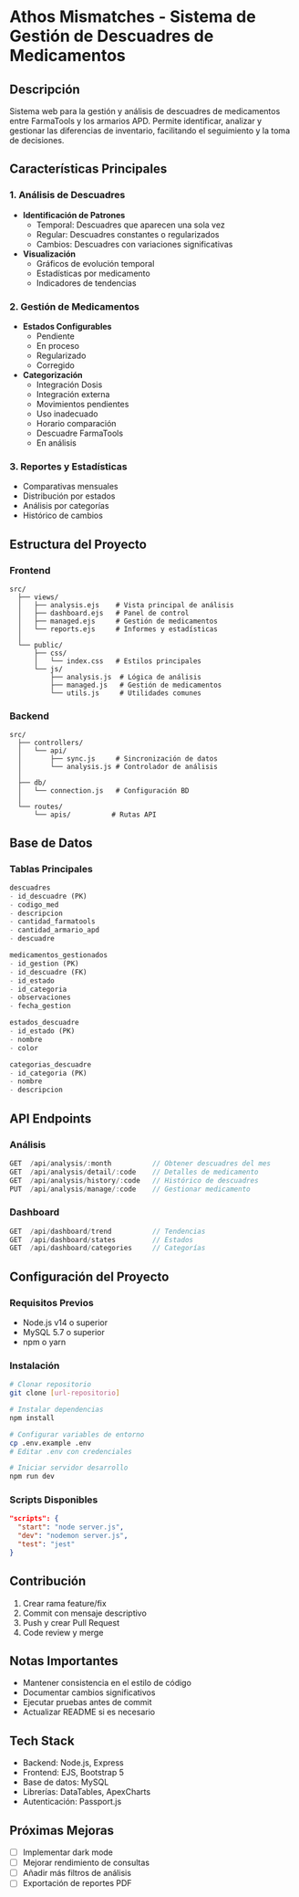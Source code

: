 # Athos Mismatches - Sistema de Gestión de Descuadres de Medicamentos

## Descripción
Sistema web para la gestión y análisis de descuadres de medicamentos entre FarmaTools y los armarios APD. Permite identificar, analizar y gestionar las diferencias de inventario, facilitando el seguimiento y la toma de decisiones.

## Características Principales

### 1. Análisis de Descuadres
- **Identificación de Patrones**
  - Temporal: Descuadres que aparecen una sola vez
  - Regular: Descuadres constantes o regularizados
  - Cambios: Descuadres con variaciones significativas
- **Visualización**
  - Gráficos de evolución temporal
  - Estadísticas por medicamento
  - Indicadores de tendencias

### 2. Gestión de Medicamentos
- **Estados Configurables**
  - Pendiente
  - En proceso
  - Regularizado
  - Corregido
- **Categorización**
  - Integración Dosis
  - Integración externa
  - Movimientos pendientes
  - Uso inadecuado
  - Horario comparación
  - Descuadre FarmaTools
  - En análisis

### 3. Reportes y Estadísticas
- Comparativas mensuales
- Distribución por estados
- Análisis por categorías
- Histórico de cambios

## Estructura del Proyecto

### Frontend
```
src/
  ├── views/
  │   ├── analysis.ejs    # Vista principal de análisis
  │   ├── dashboard.ejs   # Panel de control
  │   ├── managed.ejs     # Gestión de medicamentos
  │   └── reports.ejs     # Informes y estadísticas
  │
  └── public/
      ├── css/
      │   └── index.css   # Estilos principales
      └── js/
          ├── analysis.js  # Lógica de análisis
          ├── managed.js   # Gestión de medicamentos
          └── utils.js     # Utilidades comunes
```

### Backend
```
src/
  ├── controllers/
  │   └── api/
  │       ├── sync.js     # Sincronización de datos
  │       └── analysis.js # Controlador de análisis
  │
  ├── db/
  │   └── connection.js   # Configuración BD
  │
  └── routes/
      └── apis/          # Rutas API
```

## Base de Datos

### Tablas Principales
```sql
descuadres
- id_descuadre (PK)
- codigo_med
- descripcion
- cantidad_farmatools
- cantidad_armario_apd
- descuadre

medicamentos_gestionados
- id_gestion (PK)
- id_descuadre (FK)
- id_estado
- id_categoria
- observaciones
- fecha_gestion

estados_descuadre
- id_estado (PK)
- nombre
- color

categorias_descuadre
- id_categoria (PK)
- nombre
- descripcion
```

## API Endpoints

### Análisis
```javascript
GET  /api/analysis/:month          // Obtener descuadres del mes
GET  /api/analysis/detail/:code    // Detalles de medicamento
GET  /api/analysis/history/:code   // Histórico de descuadres
PUT  /api/analysis/manage/:code    // Gestionar medicamento
```

### Dashboard
```javascript
GET  /api/dashboard/trend          // Tendencias
GET  /api/dashboard/states         // Estados
GET  /api/dashboard/categories     // Categorías
```

## Configuración del Proyecto

### Requisitos Previos
- Node.js v14 o superior
- MySQL 5.7 o superior
- npm o yarn

### Instalación
```bash
# Clonar repositorio
git clone [url-repositorio]

# Instalar dependencias
npm install

# Configurar variables de entorno
cp .env.example .env
# Editar .env con credenciales

# Iniciar servidor desarrollo
npm run dev
```

### Scripts Disponibles
```json
"scripts": {
  "start": "node server.js",
  "dev": "nodemon server.js",
  "test": "jest"
}
```

## Contribución
1. Crear rama feature/fix
2. Commit con mensaje descriptivo
3. Push y crear Pull Request
4. Code review y merge

## Notas Importantes
- Mantener consistencia en el estilo de código
- Documentar cambios significativos
- Ejecutar pruebas antes de commit
- Actualizar README si es necesario

## Tech Stack
- Backend: Node.js, Express
- Frontend: EJS, Bootstrap 5
- Base de datos: MySQL
- Librerías: DataTables, ApexCharts
- Autenticación: Passport.js

## Próximas Mejoras
- [ ] Implementar dark mode
- [ ] Mejorar rendimiento de consultas
- [ ] Añadir más filtros de análisis
- [ ] Exportación de reportes PDF

